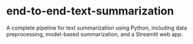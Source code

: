 # end-to-end-text-summarization
A complete pipeline for text summarization using Python, including data preprocessing, model-based summarization, and a Streamlit web app.
